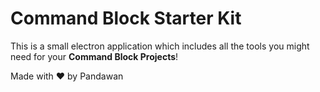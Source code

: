 # Command Block Starter Kit

This is a small electron application which includes all the tools you might need for your **Command Block Projects**!

Made with ❤ by Pandawan
